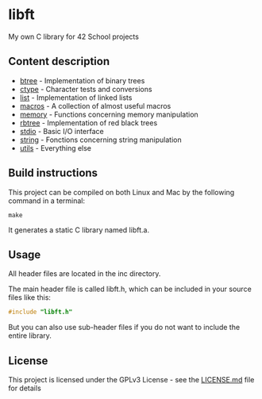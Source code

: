 # libft

My own C library for 42 School projects

## Content description

- [btree](inc/libft_btree.h "libft_btree.h") - Implementation of binary trees
- [ctype](inc/libft_ctype.h "libft_ctype.h") - Character tests and conversions
- [list](inc/libft_list.h "libft_list.h") - Implementation of linked lists
- [macros](inc/libft_macros.h "libft_macros.h") - A collection of almost useful macros
- [memory](inc/libft_memory.h "libft_memory.h") - Functions concerning memory manipulation
- [rbtree](inc/libft_rbtree.h "libft_rbtree.h") - Implementation of red black trees
- [stdio](inc/libft_stdio.h "libft_stdio.h") - Basic I/O interface
- [string](inc/libft_string.h "libft_string.h") - Fonctions concerning string manipulation
- [utils](inc/libft_utils.h "libft_utils.h") - Everything else

## Build instructions

This project can be compiled on both Linux and Mac by the following command in a terminal:
```shell
make
```

It generates a static C library named libft.a.

## Usage

All header files are located in the inc directory.

The main header file is called libft.h, which can be included in your source files like this:
```c
#include "libft.h"
```
But you can also use sub-header files if you do not want to include the entire library.

## License

This project is licensed under the GPLv3 License - see the [LICENSE.md](LICENSE.md) file for details
